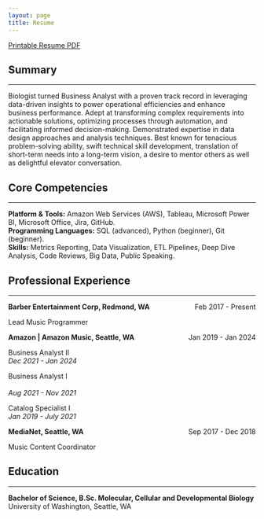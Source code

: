 ```yaml
---
layout: page
title: Resume
---
```

[Printable Resume PDF](https://biancaliebhaber.github.io/Bianca%20Liebhaber%20Resume.pdf)
## Summary
***
Biologist turned Business Analyst with a proven track record in leveraging data-driven insights to power operational efficiencies and enhance business performance. Adept at transforming complex requirements into actionable solutions, optimizing processes through automation, and facilitating informed decision-making. Demonstrated expertise in data design approaches and analysis techniques. Best known for tenacious problem-solving ability, swift technical skill development, translation of short-term needs into a long-term vision, a desire to mentor others as well as delightful elevator conversation.

## Core Competencies
***
**Platform & Tools:** Amazon Web Services (AWS), Tableau, Microsoft Power BI, Microsoft Office, Jira, GitHub.<br/>
**Programming Languages:** SQL (advanced), Python (beginner), Git (beginner).<br/>
**Skills:** Metrics Reporting, Data Visualization, ETL Pipelines, Deep Dive Analysis, Code Reviews, Big Data, Public Speaking.

## Professional Experience
***
<p style="text-align:left;">
    <b>Barber Entertainment Corp, Redmond, WA</b>
    <span style="float:right;">
        Feb 2017 - Present
    </span>
</p

Lead Music Programmer

<p style="text-align:left;">
    <b>Amazon | Amazon Music, Seattle, WA</b>
    <span style="float:right;">
        Jan 2019 - Jan 2024
    </span>
</p		
	
Business Analyst II<br/>
*Dec 2021 - Jan 2024* <br/>

Business Analyst I<br/>			
*Aug 2021 - Nov 2021* <br/>

Catalog Specialist I<br/>
*Jan 2019 - July 2021*<br/> 

<p style="text-align:left;">
    <b>MediaNet, Seattle, WA</b>
    <span style="float:right;">
        Sep 2017 - Dec 2018
    </span>
</p	
	
Music Content Coordinator<br/>			        			                 

## Education
***
**Bachelor of Science, B.Sc. Molecular, Cellular and Developmental Biology**<br/>
University of Washington, Seattle, WA	
